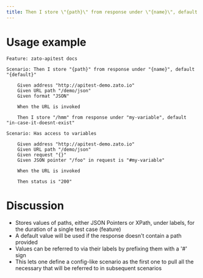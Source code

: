 ```yaml
---
title: Then I store \"{path}\" from response under \"{name}\", default \"{default}\"
---
```


Usage example
=============

    Feature: zato-apitest docs

    Scenario: Then I store "{path}" from response under "{name}", default "{default}"

        Given address "http://apitest-demo.zato.io"
        Given URL path "/demo/json"
        Given format "JSON"

        When the URL is invoked

        Then I store "/hmm" from response under "my-variable", default "in-case-it-doesnt-exist"

    Scenario: Has access to variables

        Given address "http://apitest-demo.zato.io"
        Given URL path "/demo/json"
        Given request "{}"
        Given JSON pointer "/foo" in request is "#my-variable"

        When the URL is invoked

        Then status is "200"

Discussion
==========

-   Stores values of paths, either JSON Pointers or XPath, under labels,
    for the duration of a single test case (feature)
-   A default value will be used if the response doesn\'t contain a path
    provided
-   Values can be referred to via their labels by prefixing them with a
    \'\#\' sign
-   This lets one define a config-like scenario as the first one to pull
    all the necessary that will be referred to in subsequent scenarios
